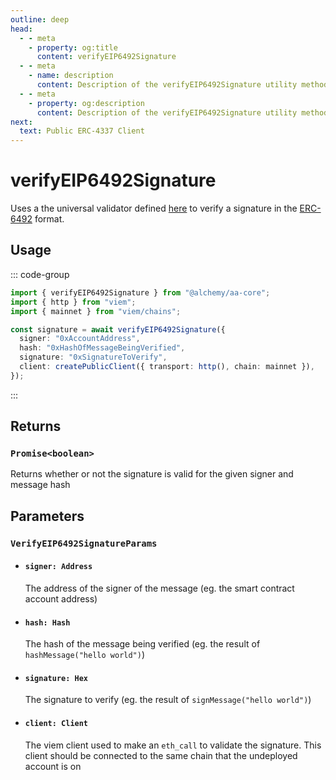 ```yaml
---
outline: deep
head:
  - - meta
    - property: og:title
      content: verifyEIP6492Signature
  - - meta
    - name: description
      content: Description of the verifyEIP6492Signature utility method
  - - meta
    - property: og:description
      content: Description of the verifyEIP6492Signature utility method
next:
  text: Public ERC-4337 Client
---
```


# verifyEIP6492Signature

Uses a the universal validator defined [here](https://github.com/AmbireTech/signature-validator/blob/main/index.ts#L13C17-L13C17) to verify a signature in the [ERC-6492](https://eips.ethereum.org/EIPS/eip-6492) format.

## Usage

::: code-group

```ts [example.ts]
import { verifyEIP6492Signature } from "@alchemy/aa-core";
import { http } from "viem";
import { mainnet } from "viem/chains";

const signature = await verifyEIP6492Signature({
  signer: "0xAccountAddress",
  hash: "0xHashOfMessageBeingVerified",
  signature: "0xSignatureToVerify",
  client: createPublicClient({ transport: http(), chain: mainnet }),
});
```

:::

## Returns

### `Promise<boolean>`

Returns whether or not the signature is valid for the given signer and message hash

## Parameters

### `VerifyEIP6492SignatureParams`

- #### `signer: Address`

  The address of the signer of the message (eg. the smart contract account address)

- #### `hash: Hash`

  The hash of the message being verified (eg. the result of `hashMessage("hello world")`)

- #### `signature: Hex`

  The signature to verify (eg. the result of `signMessage("hello world")`)

- #### `client: Client`

  The viem client used to make an `eth_call` to validate the signature. This client should be connected to the same chain that the undeployed account is on
